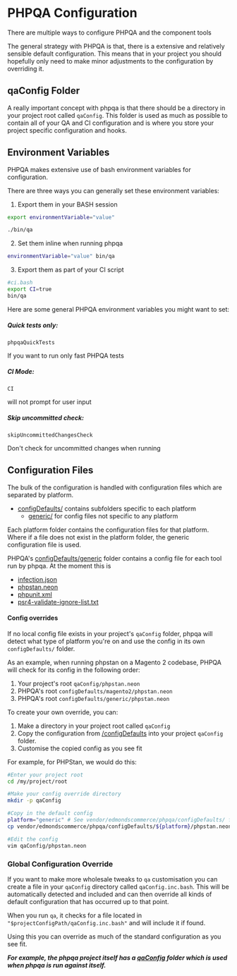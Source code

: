 # PHPQA Configuration

There are multiple ways to configure PHPQA and the component tools

The general strategy with PHPQA is that, there is a extensive and relatively sensible default configuration. This means that in your project you should hopefully only need to make minor adjustments to the configuration by overriding it.

## qaConfig Folder

A really important concept with phpqa is that there should be a directory in your project root called `qaConfig`. This folder is used as much as possible to contain all of your QA and CI configuration and is where you store your project specific configuration and hooks.

## Environment Variables

PHPQA makes extensive use of bash environment variables for configuration.

There are three ways you can generally set these environment variables:

1. Export them in your BASH session

```bash
export environmentVariable="value"

./bin/qa
```

2. Set them inline when running phpqa
```bash
environmentVariable="value" bin/qa
```

3. Export them as part of your CI script
```bash
#ci.bash
export CI=true
bin/qa
```

Here are some general PHPQA environment variables you might want to set:

##### Quick tests only:
 `phpqaQuickTests`
 
 If you want to run only fast PHPQA tests

##### CI Mode:
 `CI`
 
 will not prompt for user input

##### Skip uncommitted check:
 `skipUncommittedChangesCheck`
 
 Don't check for uncommitted changes when running

## Configuration Files

The bulk of the configuration is handled with configuration files which are separated by platform.

- [configDefaults/](./../configDefaults) contains subfolders specific to each platform
    - [generic/](./../configDefaults/generic) for config files not specific to any platform
        
Each platform folder contains the configuration files for that platform. Where if a file does not exist in the platform folder, the generic configuration file is used.

PHPQA's [configDefaults/generic](./../configDefaults/generic) folder contains a config file for each tool run by phpqa. At the moment this is

- [infection.json](./../configDefaults/generic/infection.json)
- [phpstan.neon](./../configDefaults/generic/phpstan.neon)
- [phpunit.xml](./../configDefaults/generic/phpunit.xml)
- [psr4-validate-ignore-list.txt](./../configDefaults/generic/psr4-validate-ignore-list.txt)

#### Config overrides

If no local config file exists in your project's `qaConfig` folder, phpqa will detect what type of platform you're on and use the config in its own `configDefaults/` folder.

As an example, when running phpstan on a Magento 2 codebase, PHPQA will check for its config in the following order:

1. Your project's root `qaConfig/phpstan.neon`
2. PHPQA's root `configDefaults/magento2/phpstan.neon`
3. PHPQA's root `configDefaults/generic/phpstan.neon`

To create your own override, you can:

1. Make a directory in your project root called `qaConfig`
2. Copy the configuration from [/configDefaults](/configDefaults) into your project `qaConfig` folder.
3. Customise the copied config as you see fit

For example, for PHPStan, we would do this:

```bash
#Enter your project root
cd /my/project/root

#Make your config override directory
mkdir -p qaConfig

#Copy in the default config
platform="generic" # See vendor/edmondscommerce/phpqa/configDefaults/ for options
cp vendor/edmondscommerce/phpqa/configDefaults/${platform}/phpstan.neon qaConfig

#Edit the config
vim qaConfig/phpstan.neon
```

### Global Configuration Override

If you want to make more wholesale tweaks to `qa` customisation you can create a file in your `qaConfig` directory called `qaConfig.inc.bash`. This will be automatically detected and included and can then override all kinds of default configuration that has occurred up to that point.

When you run `qa`, it checks for a file located in `"$projectConfigPath/qaConfig.inc.bash"` and will include it if found. 

Using this you can override as much of the standard configuration as you see fit.

**_For example, the phpqa project itself has a [qaConfig](./../qaConfig) folder which is used when phpqa is run against itself._**

